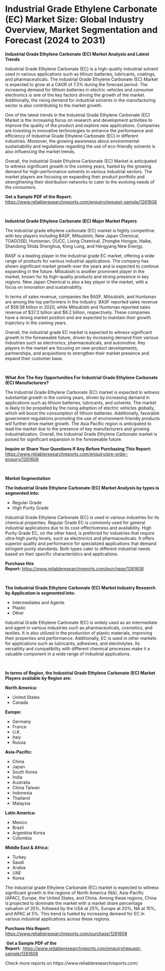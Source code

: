 <p><h1>Industrial Grade Ethylene Carbonate (EC) Market Size: Global Industry Overview, Market Segmentation and Forecast (2024 to 2031)</h1></p><p><strong>Industrial Grade Ethylene Carbonate (EC) Market Analysis and Latest Trends</strong></p>
<p><p>Industrial Grade Ethylene Carbonate (EC) is a high-quality industrial solvent used in various applications such as lithium batteries, lubricants, coatings, and pharmaceuticals. The Industrial Grade Ethylene Carbonate (EC) Market is expected to grow at a CAGR of 7.3% during the forecast period. The increasing demand for lithium batteries in electric vehicles and consumer electronics is one of the key factors driving the growth of the market. Additionally, the rising demand for industrial solvents in the manufacturing sector is also contributing to the market growth.</p><p>One of the latest trends in the Industrial Grade Ethylene Carbonate (EC) Market is the increasing focus on research and development activities to improve the quality of the product and explore new applications. Companies are investing in innovative technologies to enhance the performance and efficiency of Industrial Grade Ethylene Carbonate (EC) in different industries. Moreover, the growing awareness about environmental sustainability and regulations regarding the use of eco-friendly solvents is also influencing the market trends.</p><p>Overall, the Industrial Grade Ethylene Carbonate (EC) Market is anticipated to witness significant growth in the coming years, fueled by the growing demand for high-performance solvents in various industrial sectors. The market players are focusing on expanding their product portfolio and strengthening their distribution networks to cater to the evolving needs of the consumers.</p></p>
<p><strong>Get a Sample PDF of the Report:&nbsp;</strong> <a href="https://www.reliableresearchreports.com/enquiry/request-sample/1261608">https://www.reliableresearchreports.com/enquiry/request-sample/1261608</a></p>
<p>&nbsp;</p>
<p><strong>Industrial Grade Ethylene Carbonate (EC) Major Market Players</strong></p>
<p><p>The industrial grade ethylene carbonate (EC) market is highly competitive with key players including BASF, Mitsubishi, New Japan Chemical, TOAGOSEI, Huntsman, OUCC, Lixing Chemical, Zhongke Hongye, Haike, Shandong Shida Shenghua, Kong Lung, and Hengyang New Energy.</p><p>BASF is a leading player in the industrial grade EC market, offering a wide range of products for various industrial applications. The company has shown significant market growth over the years and is expected to continue expanding in the future. Mitsubishi is another prominent player in the market, known for its high-quality products and strong presence in key regions. New Japan Chemical is also a key player in the market, with a focus on innovation and sustainability.</p><p>In terms of sales revenue, companies like BASF, Mitsubishi, and Huntsman are among the top performers in the industry. BASF reported sales revenue of $58.58 billion in 2020, while Mitsubishi and Huntsman reported sales revenue of $37.2 billion and $6.2 billion, respectively. These companies have a strong market position and are expected to maintain their growth trajectory in the coming years.</p><p>Overall, the industrial grade EC market is expected to witness significant growth in the foreseeable future, driven by increasing demand from various industries such as electronics, pharmaceuticals, and automotive. Key players in the market are focusing on new product developments, partnerships, and acquisitions to strengthen their market presence and expand their customer base.</p></p>
<p>&nbsp;</p>
<p><strong>What Are The Key Opportunities For Industrial Grade Ethylene Carbonate (EC) Manufacturers?</strong></p>
<p><p>The Industrial Grade Ethylene Carbonate (EC) market is expected to witness substantial growth in the coming years, driven by increasing demand in applications such as lithium batteries, lubricants, and solvents. The market is likely to be propelled by the rising adoption of electric vehicles globally, which will boost the consumption of lithium batteries. Additionally, favorable government regulations promoting the use of environment-friendly products will further drive market growth. The Asia Pacific region is anticipated to lead the market due to the presence of key manufacturers and growing industrialization. Overall, the Industrial Grade Ethylene Carbonate market is poised for significant expansion in the foreseeable future.</p></p>
<p><strong>Inquire or Share Your Questions If Any Before Purchasing This Report:</strong> <a href="https://www.reliableresearchreports.com/enquiry/pre-order-enquiry/1261608">https://www.reliableresearchreports.com/enquiry/pre-order-enquiry/1261608</a></p>
<p>&nbsp;</p>
<p><strong>Market Segmentation</strong></p>
<p><strong>The Industrial Grade Ethylene Carbonate (EC) Market Analysis by types is segmented into:</strong></p>
<p><ul><li>Regular Grade</li><li>High Purity Grade</li></ul></p>
<p><p>Industrial Grade Ethylene Carbonate (EC) is used in various industries for its chemical properties. Regular Grade EC is commonly used for general industrial applications due to its cost-effectiveness and availability. High Purity Grade EC, on the other hand, is preferred for industries that require ultra-high purity levels, such as electronics and pharmaceuticals. It offers superior quality and performance for specialized applications that demand stringent purity standards. Both types cater to different industrial needs based on their specific characteristics and applications.</p></p>
<p><strong>Purchase this Report:&nbsp;</strong><a href="https://www.reliableresearchreports.com/purchase/1261608">https://www.reliableresearchreports.com/purchase/1261608</a></p>
<p>&nbsp;</p>
<p><strong>The Industrial Grade Ethylene Carbonate (EC) Market Industry Research by Application is segmented into:</strong></p>
<p><ul><li>Intermediates and Agents</li><li>Plastic</li><li>Other</li></ul></p>
<p><p>Industrial Grade Ethylene Carbonate (EC) is widely used as an intermediate and agent in various industries such as pharmaceuticals, cosmetics, and textiles. It is also utilized in the production of plastic materials, improving their properties and performance. Additionally, EC is used in other markets for applications such as lubricants, adhesives, and electrolytes. Its versatility and compatibility with different chemical processes make it a valuable component in a wide range of industrial applications.</p></p>
<p>&nbsp;</p>
<p><strong>In terms of Region, the Industrial Grade Ethylene Carbonate (EC) Market Players available by Region are:</strong></p>
<p>
    <p> <strong> North America: </strong>
        <ul>
            <li>United States</li>
            <li>Canada</li>
        </ul>
        </p> 
    <p> <strong> Europe: </strong>
        <ul>
            <li>Germany</li>
            <li>France</li>
            <li>U.K.</li>
            <li>Italy</li>
            <li>Russia</li>
        </ul>
        </p> 
    <p> <strong> Asia-Pacific: </strong>
        <ul>
            <li>China</li>
            <li>Japan</li>
            <li>South Korea</li>
            <li>India</li>
            <li>Australia</li>
            <li>China Taiwan</li>
            <li>Indonesia</li>
            <li>Thailand</li>
            <li>Malaysia</li>
        </ul>
        </p> 
    <p> <strong> Latin America: </strong>
        <ul>
            <li>Mexico</li>
            <li>Brazil</li>
            <li>Argentina Korea</li>
            <li>Colombia</li>
        </ul>
        </p> 
    <p> <strong> Middle East & Africa: </strong>
        <ul>
            <li>Turkey</li>
            <li>Saudi</li>
            <li>Arabia</li>
            <li>UAE</li>
            <li>Korea</li>
        </ul>
    </p>
    </p>
<p><p>The industrial grade Ethylene Carbonate (EC) market is expected to witness significant growth in the regions of North America (NA), Asia-Pacific (APAC), Europe, the United States, and China. Among these regions, China is projected to dominate the market with a market share percentage valuation of 35%, followed by the USA at 25%, Europe at 20%, NA at 15%, and APAC at 5%. This trend is fueled by increasing demand for EC in various industrial applications across these regions.</p></p>
<p><strong>Purchase this Report: </strong><a href="https://www.reliableresearchreports.com/purchase/1261608">https://www.reliableresearchreports.com/purchase/1261608</a></p>
<p>&nbsp;<strong>Get a Sample PDF of the Report:&nbsp;&nbsp;</strong><a href="https://www.reliableresearchreports.com/enquiry/request-sample/1261608">https://www.reliableresearchreports.com/enquiry/request-sample/1261608</a></p>
<p><strong></strong></p>
<p>Check more reports on https://www.reliableresearchreports.com/</p>